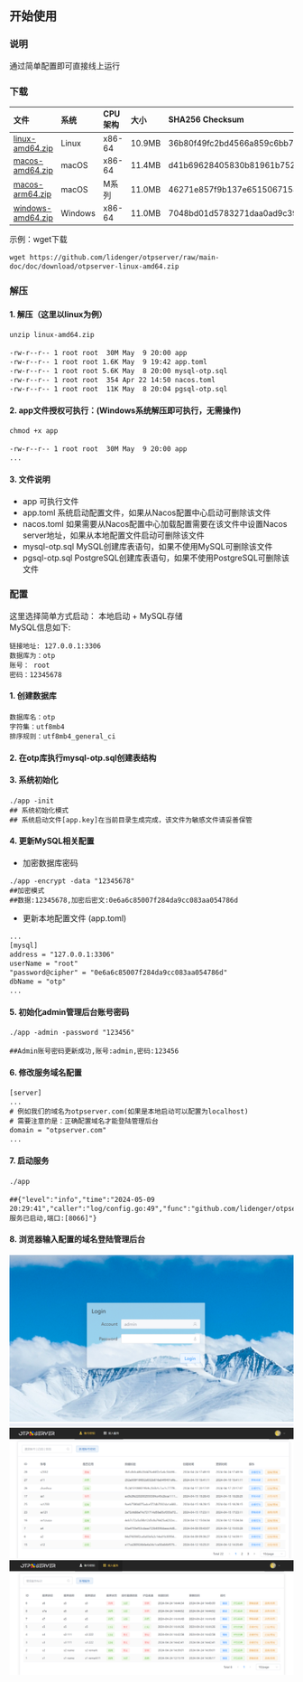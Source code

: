 ## 开始使用

### 说明

通过简单配置即可直接线上运行

### 下载

| 文件                                                | 系统      | CPU架构  | 大小     | SHA256 Checksum                                                  |
|:--------------------------------------------------|:--------|:-------|:-------|:-----------------------------------------------------------------|
| [linux-amd64.zip](download%2Flinux-amd64.zip)     | Linux   | x86-64 | 10.9MB | 36b80f49fc2bd4566a859c6bb7e78bc98066c5ddece91c98182f3c36909bba47 |
| [macos-amd64.zip](download%2Fmacos-amd64.zip)     | macOS   | x86-64 | 11.4MB | d41b69628405830b81961b75226560cfeaca279eb158de0e83fc7bdb01eed801 |
| [macos-arm64.zip](download%2Fmacos-arm64.zip)     | macOS   | M系列    | 11.0MB | 46271e857f9b137e6515067154a3a10846ae9cafd6c0a540cac32f5e45a72e93 |
| [windows-amd64.zip](download%2Fwindows-amd64.zip) | Windows | x86-64 | 11.0MB | 7048bd01d5783271daa0ad9c3957d6a7b1ced209d787204e8089bd5324fe5a5f |

示例：wget下载

``` shell
wget https://github.com/lidenger/otpserver/raw/main-doc/doc/download/otpserver-linux-amd64.zip
```

### 解压

#### 1. 解压（这里以linux为例）

```shell
unzip linux-amd64.zip

-rw-r--r-- 1 root root  30M May  9 20:00 app
-rw-r--r-- 1 root root 1.6K May  9 19:42 app.toml
-rw-r--r-- 1 root root 5.6K May  8 20:00 mysql-otp.sql
-rw-r--r-- 1 root root  354 Apr 22 14:50 nacos.toml
-rw-r--r-- 1 root root  11K May  8 20:04 pgsql-otp.sql
```

#### 2. app文件授权可执行：(Windows系统解压即可执行，无需操作)

```shell
chmod +x app

-rw-r--r-- 1 root root  30M May  9 20:00 app
...
```

#### 3. 文件说明

- app 可执行文件
- app.toml 系统启动配置文件，如果从Nacos配置中心启动可删除该文件
- nacos.toml 如果需要从Nacos配置中心加载配置需要在该文件中设置Nacos server地址，如果从本地配置文件启动可删除该文件
- mysql-otp.sql MySQL创建库表语句，如果不使用MySQL可删除该文件
- pgsql-otp.sql PostgreSQL创建库表语句，如果不使用PostgreSQL可删除该文件

### 配置

这里选择简单方式启动：
本地启动 + MySQL存储
<br>
MySQL信息如下:

```text
链接地址: 127.0.0.1:3306
数据库为：otp
账号： root
密码：12345678
```

#### 1. 创建数据库

```text
数据库名：otp
字符集：utf8mb4
排序规则：utf8mb4_general_ci
```

#### 2. 在otp库执行mysql-otp.sql创建表结构

#### 3. 系统初始化

```shell
./app -init
## 系统初始化模式
## 系统启动文件[app.key]在当前目录生成完成，该文件为敏感文件请妥善保管
```

#### 4. 更新MySQL相关配置

- 加密数据库密码

```shell
./app -encrypt -data "12345678"
##加密模式
##数据:12345678,加密后密文:0e6a6c85007f284da9cc083aa054786d
```

- 更新本地配置文件 (app.toml)

```text
...
[mysql]
address = "127.0.0.1:3306"
userName = "root"
"password@cipher" = "0e6a6c85007f284da9cc083aa054786d"
dbName = "otp"
...
```

#### 5. 初始化admin管理后台账号密码

```shell
./app -admin -password "123456"

##Admin账号密码更新成功,账号:admin,密码:123456
```

#### 6. 修改服务域名配置

```shell
[server]
...
# 例如我们的域名为otpserver.com(如果是本地启动可以配置为localhost)
# 需要注意的是：正确配置域名才能登陆管理后台
domain = "otpserver.com"
...
```

#### 7. 启动服务

```shell
./app

##{"level":"info","time":"2024-05-09 20:29:41","caller":"log/config.go:49","func":"github.com/lidenger/otpserver/config/log.Info","msg":"Http服务已启动,端口:[8066]"}
```

#### 8. 浏览器输入配置的域名登陆管理后台

<img src="res/login.png" alt="登录页面"><br>
<img src="res/secret.png" alt="账号密钥页面"> <br>
<img src="res/server.png" alt="接入服务页面">
